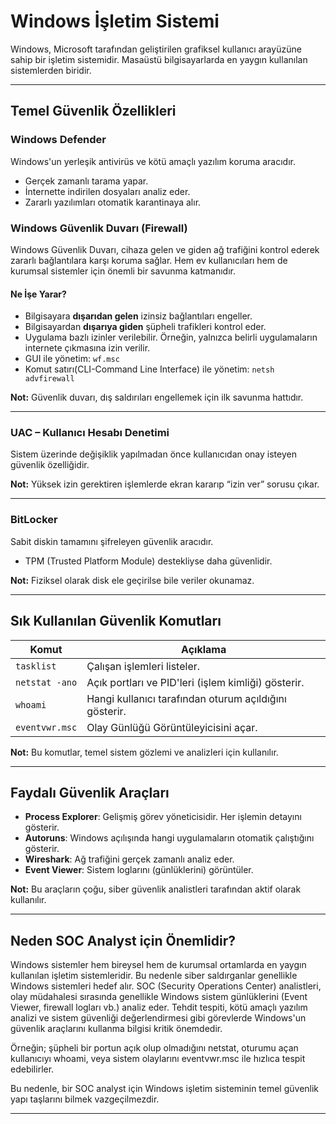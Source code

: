 #  Windows İşletim Sistemi

Windows, Microsoft tarafından geliştirilen grafiksel kullanıcı arayüzüne sahip bir işletim sistemidir. Masaüstü bilgisayarlarda en yaygın kullanılan sistemlerden biridir.

---

## Temel Güvenlik Özellikleri

### Windows Defender  
Windows'un yerleşik antivirüs ve kötü amaçlı yazılım koruma aracıdır.  
- Gerçek zamanlı tarama yapar.  
- İnternette indirilen dosyaları analiz eder.  
- Zararlı yazılımları otomatik karantinaya alır.  



### Windows Güvenlik Duvarı (Firewall)  

Windows Güvenlik Duvarı, cihaza gelen ve giden ağ trafiğini kontrol ederek zararlı bağlantılara karşı koruma sağlar. Hem ev kullanıcıları hem de kurumsal sistemler için önemli bir savunma katmanıdır.

#### Ne İşe Yarar?
- Bilgisayara **dışarıdan gelen** izinsiz bağlantıları engeller.
- Bilgisayardan **dışarıya giden** şüpheli trafikleri kontrol eder.
- Uygulama bazlı izinler verilebilir. Örneğin, yalnızca belirli uygulamaların internete çıkmasına izin verilir.
- GUI ile yönetim: `wf.msc`  
- Komut satırı(CLI-Command Line Interface) ile yönetim: `netsh advfirewall` 

**Not:**  Güvenlik duvarı, dış saldırıları engellemek için ilk savunma hattıdır.

---

### UAC – Kullanıcı Hesabı Denetimi  
Sistem üzerinde değişiklik yapılmadan önce kullanıcıdan onay isteyen güvenlik özelliğidir.  

**Not:**  Yüksek izin gerektiren işlemlerde ekran kararıp “izin ver” sorusu çıkar.

---

### BitLocker  
Sabit diskin tamamını şifreleyen güvenlik aracıdır.  
- TPM (Trusted Platform Module) destekliyse daha güvenlidir.  

**Not:** Fiziksel olarak disk ele geçirilse bile veriler okunamaz.


---

## Sık Kullanılan Güvenlik Komutları

| Komut              | Açıklama |
|--------------------|----------|
| `tasklist`         | Çalışan işlemleri listeler. |
| `netstat -ano`     | Açık portları ve PID'leri (işlem kimliği) gösterir.  |
| `whoami`           | Hangi kullanıcı tarafından oturum açıldığını gösterir.  |
| `eventvwr.msc`     | Olay Günlüğü Görüntüleyicisini açar.  |

**Not:** Bu komutlar, temel sistem gözlemi ve analizleri için kullanılır.

---

## Faydalı Güvenlik Araçları

- **Process Explorer**: Gelişmiş görev yöneticisidir. Her işlemin detayını gösterir.  
- **Autoruns**: Windows açılışında hangi uygulamaların otomatik çalıştığını gösterir.  
- **Wireshark**: Ağ trafiğini gerçek zamanlı analiz eder.  
- **Event Viewer**: Sistem loglarını (günlüklerini) görüntüler.  

 **Not:** Bu araçların çoğu, siber güvenlik analistleri tarafından aktif olarak kullanılır.

---

## Neden SOC Analyst için Önemlidir?

Windows sistemler hem bireysel hem de kurumsal ortamlarda en yaygın kullanılan işletim sistemleridir. Bu nedenle siber saldırganlar genellikle Windows sistemleri hedef alır.
SOC (Security Operations Center) analistleri, olay müdahalesi sırasında genellikle Windows sistem günlüklerini (Event Viewer, firewall logları vb.) analiz eder.
Tehdit tespiti, kötü amaçlı yazılım analizi ve sistem güvenliği değerlendirmesi gibi görevlerde Windows'un güvenlik araçlarını kullanma bilgisi kritik önemdedir.

Örneğin; şüpheli bir portun açık olup olmadığını netstat, oturumu açan kullanıcıyı whoami, veya sistem olaylarını eventvwr.msc ile hızlıca tespit edebilirler.

Bu nedenle, bir SOC analyst için Windows işletim sisteminin temel güvenlik yapı taşlarını bilmek vazgeçilmezdir.

---


